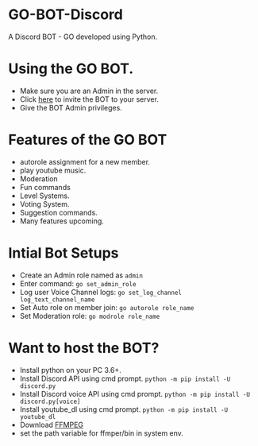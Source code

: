 # GO-BOT-Discord
A Discord BOT - GO developed using Python.

# Using the GO BOT.

 - Make sure you are an Admin in the server.
 - Click [here](https://bit.ly/2CSUKeb) to invite the BOT to your server.
 - Give the BOT Admin privileges.

# Features of the GO BOT
 
 - autorole assignment for a new member.
 - play youtube music.
 - Moderation
 - Fun commands
 - Level Systems.
 - Voting System.
 - Suggestion commands.
 - Many features upcoming.

# Intial Bot Setups

- Create an Admin role named as `admin`
- Enter command: `go set_admin_role`
- Log user Voice Channel logs: `go set_log_channel log_text_channel_name`
- Set Auto role on member join: `go autorole role_name`
- Set Moderation role: `go modrole role_name`

# Want to host the BOT?
 
- Install python on your PC 3.6+.
- Install Discord API using cmd prompt. `python -m pip install -U discord.py`
- Install Discord voice API using cmd prompt. `python -m pip install -U discord.py[voice]`
- Install youtube_dl using cmd prompt. `python -m pip install -U youtube_dl` 
- Download [FFMPEG](https://www.ffmpeg.org/)
- set the path variable for ffmper/bin in system env.
